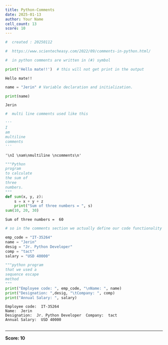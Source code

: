 ```yaml
---
title: Python-Comments
date: 2025-01-13
author: Your Name
cell_count: 13
score: 10
---
```


```python
#  created : 20250112
```


```python
#  https://www.scientecheasy.com/2022/09/comments-in-python.html/
```


```python
#  in python comments are written in (#) symbol
```


```python
print('Hello mate!!')  # this will not get print in the output
```

    Hello mate!!



```python
name = "Jerin" # Variable declaration and initialization.

```


```python
print(name)
```

    Jerin



```python
#  multi line comments used like this 
```


```python
'''
I 
am
multiline 
comments
'''
```




    '\nI \nam\nmultiline \ncomments\n'




```python
"""Python
program
to calculate
the sum of
three
numbers.
"""
def sum(x, y, z):
    s = x + y + z
    print("Sum of three numbers = ", s)
sum(10, 20, 30)
```

    Sum of three numbers =  60



```python
# so in the comments section we actually define our code functionality and some clear explane=tion about our code 
```


```python
emp_code = "IT-35264"
name = "Jerin"
desig = "Jr. Python Developer"
comp = "tact"
salary = "USD 40000"
```


```python
"""python program
that we used a 
sequence escape  
method
"""
print("Employee code: ", emp_code, "\nName: ", name)
print("Designation: ",desig, "\tCompany: ", comp)
print("Annual Salary: ", salary)
```

    Employee code:  IT-35264 
    Name:  Jerin
    Designation:  Jr. Python Developer 	Company:  tact
    Annual Salary:  USD 40000



```python

```


---
**Score: 10**